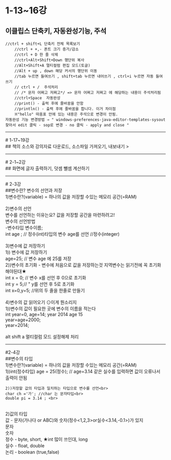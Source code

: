 # 1-13~16강
## 이클립스 단축키, 자동완성기능, 주석
>
    //ctrl + shift+L 단축키 전체 목록보기
		//ctrl + +,- 폰트 크기 증가/감소
		//ctrl + D 한 줄 삭제
		//ctrl+Alt+Shift+Down 행단위 복사			
		//Alt+Shift+A 멀티컬럼 편집 모드(토글) 
		//Alt + up , down 해당 커서의 행단위 이동
		//tab 누르면 들여쓰기 , shift+tab 누르면 내어쓰기 , ctrl+i 누르면 자동 들여쓰기
		// ctrl + /  주석처리		
		// /* 문자 어쩌고 저쩌고*/ => 문자 어쩌고 저쩌고 에 해당하는 내용이 주석처리됨 
		//ctrl+Space  자동완성
		//print() - 출력 후에 줄바꿈을 안함
		//println() - 출력 후에 줄바꿈을 합니다. 이거 차이점 
		※"hello" 따옴표 안에 있는 내용은 주석으로 변경이 안됨.
    자동완성 기능 변경방법 → " windows-preferences-java-editor-templates-sysout 찾아서 edit 클릭 - sop로 변경 - no 클릭 - apply and close "

<hr/>
# 1-17~19강<br>
## 책의 소스와 강의자료 다운로드, 소스파일 가져오기, 내보내기
>
<hr/>
# 2-1~2강<br>
## 화면에 글자 출력하기, 덧셈 뺄셈 계산하기

<hr/>
# 2-3강<br>
##변수란? 변수의 선언과 저장<br>
1)변수란?(variable) = 하나의 값을 저장할 수있는 메모리 공간(=RAM)<br>
<br>
2)변수의 선언<br>
변수를 선언하는 이유는요? 값을 저장할 공간을 마련하려고!<br>
변수의 선언방법<br>	
-변수타입 	변수이름;<br>
int age ; // 정수(int)타입의 변수 age를 선언 //정수(integer)<br>
<br>
3)변수에 값 저장하기<br>
	1)) 변수에 값 저장하기<br>
	 	age=25; // 변수 age 에 25를 저장<br>
 	2))변수의 초기화 - 변수에 처음으로 값을 저장하는것 지역변수는 읽기전에 꼭 초기화 해야된대★<br>
 		int x = 0; // 변수 x를 선언 후 0으로 초기화<br>
		int y = 5;// " y를 선언 후 5로 초기화<br>
		int x=0,y=5; //위의 두 줄을 한줄로 만들기<br>
<br>
4)변수의 값 읽어오기 ⊙이게 뭔소리지 <br>
  1))변수의 값이 필요한 곳에 변수의 이름을 적는다<br>
	  int year=0, age=14;		year 2014 age 15<br>
	     year=age+2000;<br>
	     year=2014;<br>
<br>
alt shift a 멀티컬럼 모드 설정해제 처리 <br>

<hr/>
#2-4강<br>
##변수의 타입<br>
1)변수란?(variable) = 하나의 값을 저장할 수있는 메모리 공간(=RAM)<br>
	1))int(정수타입) age = 25(정수); // age=3.14 같은 실수를 입력하면 값이 오류나서 출력이 안됨<br>

	2))저장할 값의 타입과 일치하는 타입으로 변수를 선언<br>
	char ch ='가'; //char 는 문자타입<br>
	double pi = 3.14 ; <br>
<br>
2)값의 타입<br>
	값 - 문자(가나다 or ABC)와 숫자(정수<1,2,3>or실수<3.14,-0.1>)가 있지<br>
	문자<br>
	숫자<br>
	정수 - byte, short, ★int 많이 쓰인대, long<br>
	실수 - float, double<br>
	논리 - boolean (true,false)<br>
